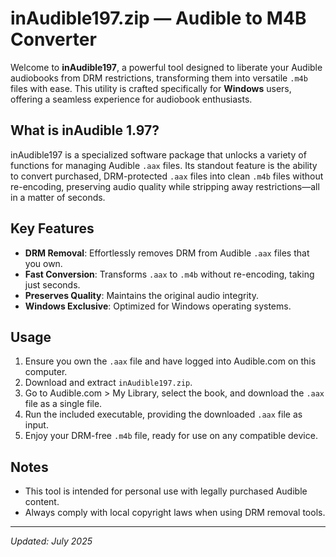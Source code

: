 # inAudible197.zip — Audible to M4B Converter

Welcome to **inAudible197**, a powerful tool designed to liberate your Audible audiobooks from DRM restrictions, transforming them into versatile `.m4b` files with ease. This utility is crafted specifically for **Windows** users, offering a seamless experience for audiobook enthusiasts.

## What is inAudible 1.97?

inAudible197 is a specialized software package that unlocks a variety of functions for managing Audible `.aax` files. Its standout feature is the ability to convert purchased, DRM-protected `.aax` files into clean `.m4b` files without re-encoding, preserving audio quality while stripping away restrictions—all in a matter of seconds.

## Key Features

- **DRM Removal**: Effortlessly removes DRM from Audible `.aax` files that you own.
- **Fast Conversion**: Transforms `.aax` to `.m4b` without re-encoding, taking just seconds.
- **Preserves Quality**: Maintains the original audio integrity.
- **Windows Exclusive**: Optimized for Windows operating systems.

## Usage

1. Ensure you own the `.aax` file and have logged into Audible.com on this computer.
2. Download and extract `inAudible197.zip`.
3. Go to Audible.com > My Library, select the book, and download the `.aax` file as a single file.
4. Run the included executable, providing the downloaded `.aax` file as input.
5. Enjoy your DRM-free `.m4b` file, ready for use on any compatible device.

## Notes

- This tool is intended for personal use with legally purchased Audible content.
- Always comply with local copyright laws when using DRM removal tools.

---

_Updated: July 2025_